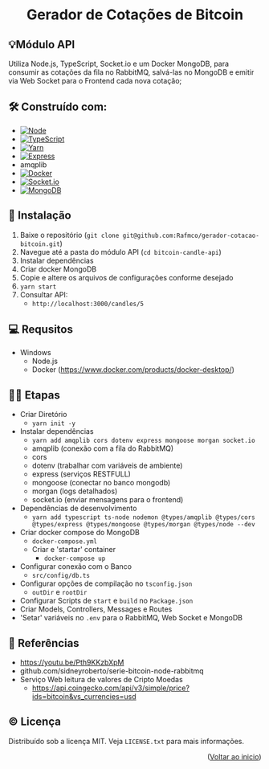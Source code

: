 <a name="readme-top"></a>
  <h1 align="center">Gerador de Cotações de Bitcoin</h1>
<p align="center">
</p>


## 💡Módulo API

Utiliza Node.js, TypeScript, Socket.io e um Docker MongoDB, para consumir as cotações da fila no RabbitMQ, salvá-las no MongoDB e emitir via Web Socket para o Frontend cada nova cotação;

## 🛠️ Construído com:

- [![Node][Node.js]][Node-url]
- [![TypeScript][TypeScript]][TypeScript-url]
- [![Yarn][Yarn]][Yarn-url]
- [![Express][Express]][Express-url]
 - amqplib
- [![Docker][Docker]][Docker-url]
- [![Socket.io][Socket.io]][Socket.io-url]
- [![MongoDB][MongoDB]][MongoDB-url]


## 🚀 Instalação

1. Baixe o repositório (`git clone git@github.com:Rafmco/gerador-cotacao-bitcoin.git`)
2. Navegue até a pasta do módulo API (`cd bitcoin-candle-api`)
3. Instalar dependências
4. Criar docker MongoDB
5. Copie e altere os arquivos de configurações conforme desejado
6. `yarn start`
7. Consultar API:
   - `http://localhost:3000/candles/5`


## 💻 Requsitos
- Windows
  - Node.js
  - Docker (https://www.docker.com/products/docker-desktop/)


## 🚶‍♂️ Etapas
- Criar Diretório
  - `yarn init -y`
- Instalar dependências
  - `yarn add amqplib cors dotenv express mongoose morgan socket.io`
  - amqplib (conexão com a fila do RabbitMQ)
  - cors
  - dotenv (trabalhar com variáveis de ambiente)
  - express (serviços RESTFULL)
  - mongoose (conectar no banco mongodb)
  - morgan (logs detalhados)
  - socket.io (enviar mensagens para o frontend)
- Dependências de desenvolvimento
	- `yarn add typescript ts-node nodemon @types/amqplib @types/cors @types/express @types/mongoose @types/morgan @types/node --dev`
- Criar docker compose do MongoDB
  - `docker-compose.yml`
  - Criar e 'startar' container
	- `docker-compose up`
- Configurar conexão com o Banco
  - `src/config/db.ts`
- Configurar opções de compilação no `tsconfig.json`
  - `outDir` e `rootDir`
- Configurar Scripts de `start` e `build` no `Package.json`
- Criar Models, Controllers, Messages e Routes
- 'Setar' variáveis no `.env` para o RabbitMQ, Web Socket e MongoDB


## 🧭 Referências

- https://youtu.be/Pth9KKzbXpM
- github.com/sidneyroberto/serie-bitcoin-node-rabbitmq
- Serviço Web leitura de valores de Cripto Moedas
  - https://api.coingecko.com/api/v3/simple/price?ids=bitcoin&vs_currencies=usd


## © Licença
Distribuído sob a licença MIT. Veja `LICENSE.txt` para mais informações.

<p align="right">(<a href="#readme-top">Voltar ao inicio</a>)</p>

<!-- MARKDOWN LINKS & IMAGES -->
<!-- https://www.markdownguide.org/basic-syntax/#reference-style-links -->
[forks-shield]: https://img.shields.io/github/forks/freitas-miranda/login-nest.svg?style=for-the-badge
[forks-url]: https://github.com/freitas-miranda/login-nest/network/members
[stars-shield]: https://img.shields.io/github/stars/freitas-miranda/login-nest.svg?style=for-the-badge
[stars-url]: https://github.com/freitas-miranda/login-nest/stargazers
[issues-shield]: https://img.shields.io/github/issues/freitas-miranda/login-nest.svg?style=for-the-badge
[issues-url]: https://github.com/freitas-miranda/login-nest/issues
[license-shield]: https://img.shields.io/github/license/freitas-miranda/login-nest.svg?style=for-the-badge
[license-url]: https://github.com/freitas-miranda/login-nest/blob/master/LICENSE.txt
[linkedin-shield]: https://img.shields.io/badge/-LinkedIn-black.svg?style=for-the-badge&logo=linkedin&colorB=555
[linkedin-url]: https://linkedin.com/in/freitas-miranda
[Next.js]: https://img.shields.io/badge/next.js-000000?style=for-the-badge&logo=nextdotjs&logoColor=white
[Next-url]: https://nextjs.org/
[React.js]: https://img.shields.io/badge/React-20232A?style=for-the-badge&logo=react&logoColor=61DAFB
[React-url]: https://reactjs.org/
[React Native]:https://img.shields.io/badge/react_native-%2320232a.svg?style=for-the-badge&logo=react&logoColor=%2361DAFB
[React Native-url]:https://reactnative.dev/
[Node.js]: https://img.shields.io/badge/Node.js-339933?style=for-the-badge&logo=node.js&logoColor=white
[Node-url]: https://nodejs.org/pt-br
[Yarn]:https://img.shields.io/badge/yarn-%232C8EBB.svg?style=for-the-badge&logo=yarn&logoColor=white
[Yarn-url]:https://yarnpkg.com/
[Jest]:https://img.shields.io/badge/-jest-%23C21325?style=for-the-badge&logo=jest&logoColor=white
[Jest-url]:https://jestjs.io/pt-BR/
[Git]:https://img.shields.io/badge/git-%23F05033.svg?style=for-the-badge&logo=git&logoColor=white
[Git-url]:https://git-scm.com/
[GitHub]:https://img.shields.io/badge/github-%23121011.svg?style=for-the-badge&logo=github&logoColor=white
[GitHub-url]:https://github.com/
[GitHubActions]:https://img.shields.io/badge/github%20actions-%232671E5.svg?style=for-the-badge&logo=githubactions&logoColor=white
[GitHubActions-url]:https://github.com/features/actions
[MariaDB]:https://img.shields.io/badge/MariaDB-003545?style=for-the-badge&logo=mariadb&logoColor=white
[MariaDB-url]:https://mariadb.org/
[Fastify]:https://img.shields.io/badge/fastify-%23000000.svg?style=for-the-badge&logo=fastify&logoColor=white
[Fastify-url]:https://fastify.dev/
[NestJS]:https://img.shields.io/badge/nestjs-%23E0234E.svg?style=for-the-badge&logo=nestjs&logoColor=white
[NestJS-url]:https://nestjs.com/
[RabbitMQ]:https://img.shields.io/badge/Rabbitmq-FF6600?style=for-the-badge&logo=rabbitmq&logoColor=white
[RabbitMQ-url]:https://www.rabbitmq.com/
[AWS]:https://img.shields.io/badge/AWS-%23FF9900.svg?style=for-the-badge&logo=amazon-aws&logoColor=white
[AWS-url]:https://aws.amazon.com/pt/
[TypeScript]:https://img.shields.io/badge/typescript-%23007ACC.svg?style=for-the-badge&logo=typescript&logoColor=white
[TypeScript-url]:https://www.typescriptlang.org/
[Docker]:https://img.shields.io/badge/docker-%230db7ed.svg?style=for-the-badge&logo=docker&logoColor=white
[Docker-url]:https://www.docker.com/
[Notion]:https://img.shields.io/badge/Notion-%23000000.svg?style=for-the-badge&logo=notion&logoColor=white
[Notion-url]:https://www.notion.so/
[Expo]:https://img.shields.io/badge/Build-3275E7.svg?style=for-the-badge&logo=EXPO&labelColor=000&logoColor=FFF
[Expo-url]:https://expo.dev
[Vue.js]:https://img.shields.io/badge/Vue.js-35495E?style=for-the-badge&logo=vuedotjs&logoColor=4FC08D
[Vue-url]:https://vuejs.org/
[Vuetify]:https://img.shields.io/badge/Vuetify-1867C0?style=for-the-badge&logo=vuetify&logoColor=AEDDFF
[Vuetify-url]:https://vuetifyjs.com/en/
[Express]:https://img.shields.io/badge/Express.js-404D59?style=for-the-badge
[Express-url]:https://github.com/expressjs/express
[MongoDB]:https://img.shields.io/badge/MongoDB-4EA94B?logo=mongodb&logoColor=white&style=for-the-badge
[MongoDB-url]:https://www.mongodb.com
[Socket.io]:https://img.shields.io/badge/Socket.io-black?style=for-the-badge&logo=socket.io&badgeColor=010101
[Socket.io-url]:https://socket.io
[Vite]:https://img.shields.io/badge/vite-%23646CFF.svg?style=for-the-badge&logo=vite&logoColor=white
[Vite-url]:https://vitejs.dev
[SolidJS]:https://img.shields.io/badge/SolidJS-2c4f7c?style=for-the-badge&logo=solid&logoColor=c8c9cb
[SolidJS-url]:https://www.solidjs.com
[NPM]:https://img.shields.io/badge/NPM-%23CB3837.svg?style=for-the-badge&logo=npm&logoColor=white
[NPM-url]:https://www.npmjs.com
